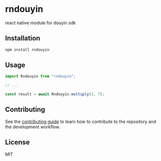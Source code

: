 # rndouyin

react native module for douyin sdk

## Installation

```sh
npm install rndouyin
```

## Usage

```js
import Rndouyin from "rndouyin";

// ...

const result = await Rndouyin.multiply(3, 7);
```

## Contributing

See the [contributing guide](CONTRIBUTING.md) to learn how to contribute to the repository and the development workflow.

## License

MIT
